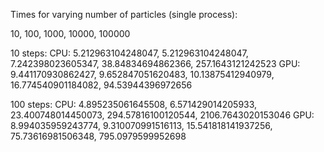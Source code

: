 
Times for varying number of particles (single process):

10, 100, 1000, 10000, 100000

10 steps:
CPU: 5.212963104248047, 5.212963104248047, 7.242398023605347, 38.84834694862366, 257.1643121242523
GPU: 9.441170930862427, 9.652847051620483, 10.13875412940979, 16.774540901184082, 94.53944396972656

100 steps:
CPU: 4.895235061645508, 6.571429014205933, 23.400748014450073, 294.57816100120544, 2106.7643020153046
GPU: 8.994035959243774, 9.310070991516113, 15.541818141937256, 75.73616981506348, 795.0979599952698
